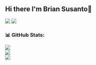 ## Hi there I'm Brian Susanto👋

<img src="https://media.tenor.com/OZsJxcn2fiAAAAAM/funny-cat-eating-chips.gif">
<img src="https://static.wikia.nocookie.net/24d105fc-1ba5-40d0-bb7f-0566fc45fe61/755">

### 📊 GitHub Stats:
![](https://github-readme-stats.vercel.app/api?username=BriranSus&theme=github_dark&hide_border=false&include_all_commits=false&count_private=false)<br/>
![](https://github-readme-streak-stats.herokuapp.com/?user=BriranSus&theme=github_dark&hide_border=false)<br/>
![](https://github-readme-stats.vercel.app/api/top-langs/?username=BriranSus&theme=github_dark&hide_border=false&include_all_commits=false&count_private=false&layout=compact)

